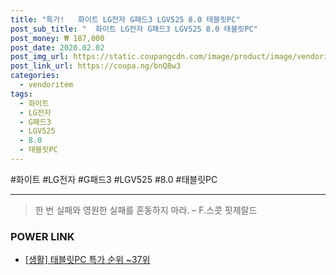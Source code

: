```yaml
--- 
title: "특가!   화이트 LG전자 G패드3 LGV525 8.0 태블릿PC" 
post_sub_title: "  화이트 LG전자 G패드3 LGV525 8.0 태블릿PC" 
post_money: ₩ 187,000 
post_date: 2020.02.02 
post_img_url: https://static.coupangcdn.com/image/product/image/vendoritem/2018/07/25/3094702762/3e58cd51-36dd-4d4b-a5de-ec72e60328bb.jpg 
post_link_url: https://coupa.ng/bnQ8w3 
categories: 
  - vendoritem 
tags: 
  - 화이트 
  - LG전자 
  - G패드3 
  - LGV525 
  - 8.0 
  - 태블릿PC 
--- 
```

  #화이트 #LG전자 #G패드3 #LGV525 #8.0 #태블릿PC 
<hr> 

> 한 번 실패와 영원한 실패를 혼동하지 마라. – F.스콧 핏제랄드 


### POWER LINK

* <a href="https://blog.naver.com/sakai111/221793215018" target="_blank"> [생활] 태블릿PC 특가 순위 ~37위</a>
